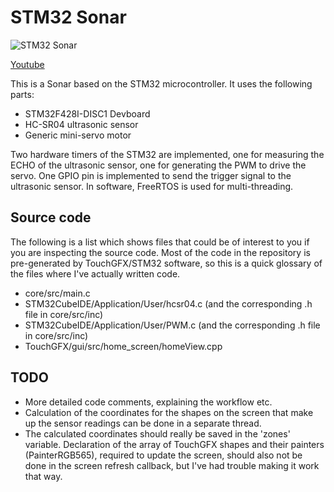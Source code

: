 # STM32 Sonar
![STM32 Sonar](https://i.imgur.com/Tw5jVzE.png)

[Youtube](https://www.youtube.com/watch?v=_OT8yEqTaM0)

This is a Sonar based on the STM32 microcontroller. It uses the following parts:
* STM32F428I-DISC1 Devboard
* HC-SR04 ultrasonic sensor
* Generic mini-servo motor

Two hardware timers of the STM32 are implemented, one for measuring the ECHO of the ultrasonic sensor, one for generating the PWM to drive the servo. One GPIO pin is implemented to send the trigger signal to the ultrasonic sensor.
In software, FreeRTOS is used for multi-threading.

## Source code

The following is a list which shows files that could be of interest to you if you are inspecting the source code. Most of the code in the repository is pre-generated by TouchGFX/STM32 software, so this is a quick glossary of the files where I've actually written code.
* core/src/main.c
* STM32CubeIDE/Application/User/hcsr04.c (and the corresponding .h file in core/src/inc)
* STM32CubeIDE/Application/User/PWM.c (and the corresponding .h file in core/src/inc)
* TouchGFX/gui/src/home_screen/homeView.cpp

## TODO

* More detailed code comments, explaining the workflow etc.
* Calculation of the coordinates for the shapes on the screen that make up the sensor readings can be done in a separate thread. 
* The calculated coordinates should really be saved in the 'zones' variable. Declaration of the array of TouchGFX shapes and their painters (PainterRGB565), required to update the screen, should also not be done in the screen refresh callback, but I've had trouble making it work that way.
